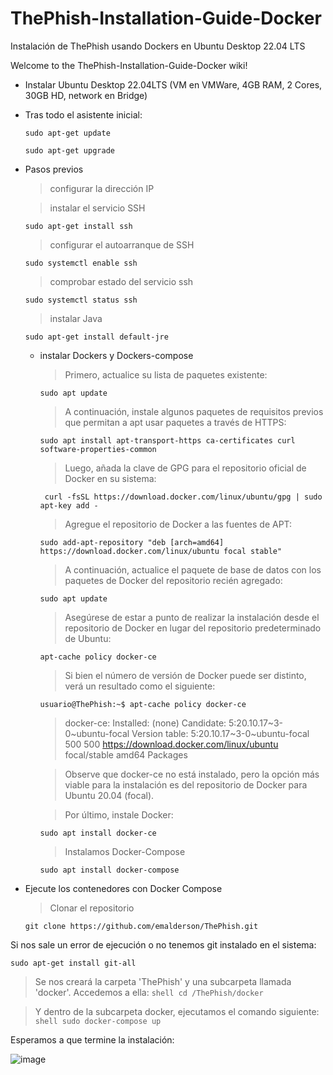 # ThePhish-Installation-Guide-Docker
Instalación de ThePhish usando Dockers en Ubuntu Desktop 22.04 LTS

Welcome to the ThePhish-Installation-Guide-Docker wiki!

* Instalar Ubuntu Desktop 22.04LTS (VM en VMWare, 4GB RAM, 2 Cores, 30GB HD, network en Bridge)
* Tras todo el asistente inicial:
  ```shell
  sudo apt-get update 
  ```
  ```shell
  sudo apt-get upgrade
  ```
* Pasos previos

  > configurar la dirección IP 

  > instalar el servicio SSH 

  ```shell
  sudo apt-get install ssh
  ```

  > configurar el autoarranque de SSH

  ```shell
  sudo systemctl enable ssh
  ```

  > comprobar estado del servicio ssh

  ```shell
  sudo systemctl status ssh
  ```

  > instalar Java
  ```shell
  sudo apt-get install default-jre
  ```

  * instalar Dockers y Dockers-compose
    
    > Primero, actualice su lista de paquetes existente:
    
      ```shell
      sudo apt update
       ```
    
    > A continuación, instale algunos paquetes de requisitos previos que permitan a apt usar paquetes a través de HTTPS:
     
     ```shell
     sudo apt install apt-transport-https ca-certificates curl software-properties-common
      ```
      
    > Luego, añada la clave de GPG para el repositorio oficial de Docker en su sistema:
    
    ```shell
     curl -fsSL https://download.docker.com/linux/ubuntu/gpg | sudo apt-key add -
      ```
      
    > Agregue el repositorio de Docker a las fuentes de APT:
    > 
    ```shell
    sudo add-apt-repository "deb [arch=amd64] https://download.docker.com/linux/ubuntu focal stable"
     ```
     
    > A continuación, actualice el paquete de base de datos con los paquetes de Docker del repositorio recién agregado:
    > 
    ```shell
    sudo apt update
     ```
     
    > Asegúrese de estar a punto de realizar la instalación desde el repositorio de Docker en lugar del repositorio predeterminado de Ubuntu:
    > 
    ```shell
    apt-cache policy docker-ce
     ```
     
    > Si bien el número de versión de Docker puede ser distinto, verá un resultado como el siguiente:
    > 
     ```shell
     usuario@ThePhish:~$ apt-cache policy docker-ce
      ```
     
       > docker-ce:
       > Installed: (none)
       > Candidate: 5:20.10.17~3-0~ubuntu-focal
       > Version table:
       > 5:20.10.17~3-0~ubuntu-focal 500
       >     500 https://download.docker.com/linux/ubuntu focal/stable amd64 Packages

    > Observe que docker-ce no está instalado, pero la opción más viable para la instalación es del repositorio de Docker para Ubuntu 20.04 (focal).
    
    > Por último, instale Docker:
    
     ```shell
     sudo apt install docker-ce
      ```
      
    > Instalamos Docker-Compose
    
     ```shell
     sudo apt install docker-compose
      ```

* Ejecute los contenedores con Docker Compose
   
   > Clonar el repositorio
   
   ```shell
   git clone https://github.com/emalderson/ThePhish.git
    ```

Si nos sale un error de ejecución o no tenemos git instalado en el sistema:

```shell
sudo apt-get install git-all
```
    
   > Se nos creará la carpeta 'ThePhish' y una subcarpeta llamada 'docker'. Accedemos a ella:
    ```shell
    cd /ThePhish/docker
     ```
     
   > Y dentro de la subcarpeta docker, ejecutamos el comando siguiente:
    ```shell
    sudo docker-compose up
     ```

Esperamos a que termine la instalación:

![image](https://user-images.githubusercontent.com/20743678/181035255-03b6db11-52a4-47df-8666-8d8bb79a6331.png)

